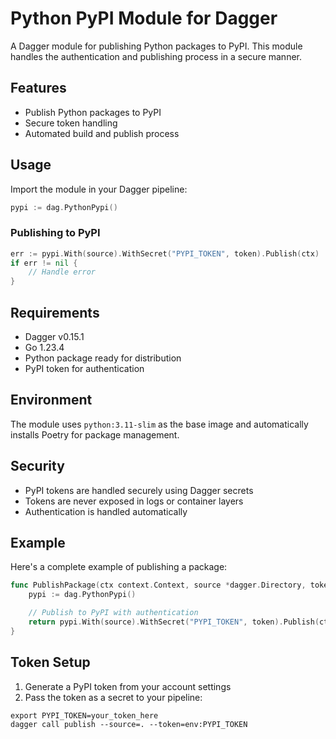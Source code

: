 # Python PyPI Module for Dagger

A Dagger module for publishing Python packages to PyPI. This module handles the authentication and publishing process in a secure manner.

## Features

- Publish Python packages to PyPI
- Secure token handling
- Automated build and publish process

## Usage

Import the module in your Dagger pipeline:

```go
pypi := dag.PythonPypi()
```

### Publishing to PyPI

```go
err := pypi.With(source).WithSecret("PYPI_TOKEN", token).Publish(ctx)
if err != nil {
    // Handle error
}
```

## Requirements

- Dagger v0.15.1
- Go 1.23.4
- Python package ready for distribution
- PyPI token for authentication

## Environment

The module uses `python:3.11-slim` as the base image and automatically installs Poetry for package management.

## Security

- PyPI tokens are handled securely using Dagger secrets
- Tokens are never exposed in logs or container layers
- Authentication is handled automatically

## Example

Here's a complete example of publishing a package:

```go
func PublishPackage(ctx context.Context, source *dagger.Directory, token *dagger.Secret) error {
    pypi := dag.PythonPypi()

    // Publish to PyPI with authentication
    return pypi.With(source).WithSecret("PYPI_TOKEN", token).Publish(ctx)
}
```

## Token Setup

1. Generate a PyPI token from your account settings
2. Pass the token as a secret to your pipeline:

```shell
export PYPI_TOKEN=your_token_here
dagger call publish --source=. --token=env:PYPI_TOKEN
```
